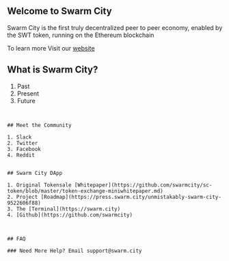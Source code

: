 ## Welcome to Swarm City

Swarm City is the first truly decentralized peer to peer economy, enabled by the SWT token, running on the Ethereum blockchain

To learn more Visit our [website](https://swarm.city) 



## What is Swarm City?

1. Past
2. Present
3. Future

```links to articles


## Meet the Community

1. Slack
2. Twitter
3. Facebook
4. Reddit


## Swarm City DApp

1. Original Tokensale [Whitepaper](https://github.com/swarmcity/sc-token/blob/master/token-exchange-miniwhitepaper.md)
2. Project [Roadmap](https://press.swarm.city/unmistakably-swarm-city-9522606f88)
3. The [Terminal](https://swarm.city)
4. [Github](https://github.com/swarmcity)



## FAQ

### Need More Help? Email support@swarm.city
